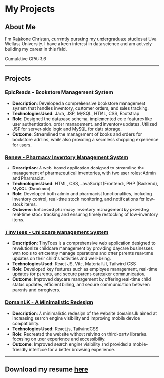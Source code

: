 # My Projects


## About Me
I'm Rajakone Christan, currently pursuing my undergraduate studies at Uva Wellasa University. I have a keen interest in data science and am actively building my career in this field.

Cumulative GPA: 3.6  
  
---


## Projects

### EpicReads - Bookstore Management System
- **Description**: Developed a comprehensive bookstore management system that handles inventory, customer orders, and sales tracking.
- **Technologies Used**: Java, JSP, MySQL, HTML, CSS, Bootstrap
- **Role**: Designed the database schema, implemented core features like user authentication, order management, and inventory updates. Utilized JSP for server-side logic and MySQL for data storage.
- **Outcome**: Streamlined the management of books and orders for bookstore admins, while also providing a seamless shopping experience for users.

### [Renew - Pharmacy Inventory Management System](https://github.com/christancone/Renew)
- **Description**: A web-based application designed to streamline the management of pharmaceutical inventories, with two user roles: Admin and Pharmacist.
- **Technologies Used**: HTML, CSS, JavaScript (Frontend), PHP (Backend), MySQL (Database)
- **Role**: Developed both admin and pharmacist functionalities, including inventory control, real-time stock monitoring, and notifications for low-stock items.
- **Outcome**: Enhanced pharmacy inventory management by providing real-time stock tracking and ensuring timely restocking of low-inventory items.

### [TinyToes - Childcare Management System](https://github.com/christancone/project1)
- **Description**: TinyToes is a comprehensive web application designed to revolutionize childcare management by providing daycare businesses with tools to efficiently manage operations and offer parents real-time updates on their child's activities and well-being.
- **Technologies Used**: React JS, Vite, Material UI, Tailwind CSS
- **Role**: Developed key features such as employee management, real-time updates for parents, and secure parent-caretaker communication.
- **Outcome**: Improved daycare management by offering real-time child status updates, efficient billing, and secure communication between parents and caregivers.

### [DomainLK - A Minimalistic Redesign](https://github.com/christancone/domainTest)
- **Description**: A minimalistic redesign of the website [domains.lk](https://www.domains.lk/) aimed at increasing search engine visibility and improving mobile device compatibility.
- **Technologies Used**: React.js, TailwindCSS
- **Role**: Recreated the website without relying on third-party libraries, focusing on user experience and accessibility.
- **Outcome**: Improved search engine visibility and provided a mobile-friendly interface for a better browsing experience.

---

## Download my resume [here](https://github.com/christancone/myProjects/blob/main/Christan-resume.pdf)

